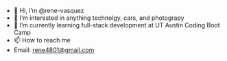- 👋 Hi, I’m @rene-vasquez
- 👀 I’m interested in anything technolgy, cars, and photograpy
- 🌱 I’m currently learning full-stack development at UT Austin Coding Boot Camp
- 📫 How to reach me
-   Email: rene4801@gmail.com

<!---
rene-vasquez/rene-vasquez is a ✨ special ✨ repository because its `README.md` (this file) appears on your GitHub profile.
You can click the Preview link to take a look at your changes.
--->

